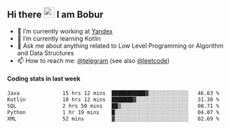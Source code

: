 ## Hi there <img src="https://media.giphy.com/media/hvRJCLFzcasrR4ia7z/giphy.gif" width="25px" height="25px"> I am Bobur

- 💼 I’m currently working at [Yandex](https://yandex.ru/)
- 🌱 I’m currently learning Kotlin
- 💬 Ask me about anything related to Low Level Programming or Algorithm and Data Structures
- 📫 How to reach me: [@telegram](https://t.me/octoant) (see also [@leetcode](https://leetcode.com/octoant/))    

#### Coding stats in last week

<!--START_SECTION:waka-->

```txt
Java              15 hrs 12 mins  ███████████▓░░░░░░░░░░░░░   46.63 %
Kotlin            10 hrs 12 mins  ███████▓░░░░░░░░░░░░░░░░░   31.30 %
SQL               2 hrs 50 mins   ██▒░░░░░░░░░░░░░░░░░░░░░░   08.71 %
Python            1 hr 19 mins    █░░░░░░░░░░░░░░░░░░░░░░░░   04.07 %
XML               52 mins         ▓░░░░░░░░░░░░░░░░░░░░░░░░   02.69 %
```

<!--END_SECTION:waka-->
